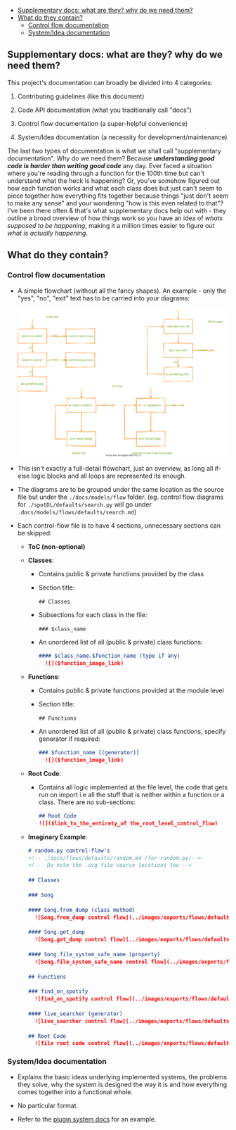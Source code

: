 <!-- mdformat-toc start --slug=github --maxlevel=6 --minlevel=1 -->

- [Supplementary docs: what are they? why do we need them?](#supplementary-docs-what-are-they-why-do-we-need-them)
- [What do they contain?](#what-do-they-contain)
  - [Control flow documentation](#control-flow-documentation)
  - [System/Idea documentation](#systemidea-documentation)

<!-- mdformat-toc end -->

## Supplementary docs: what are they? why do we need them?<a name="supplementary-docs-what-are-they-why-do-we-need-them"></a>

This project's documentation can broadly be divided into 4 categories:

1. Contributing guidelines (like this document)

2. Code API documentation (what you traditionally call "docs")

3. Control flow documentation (a super-helpful convenience)

4. System/Idea documentation (a necessity for development/maintenance)

The last two types of documentation is what we shall call "supplementary documentation".
Why do we need them? Because ***understanding good code is harder than writing good
code*** any day. Ever faced a situation where you're reading through a function for the
100th time but can't understand what the heck is happening? Or, you've somehow figured out
how each function works and what each class does but just can't seem to piece together how
everything fits together because things "just don't seem to make any sense" and your
wondering "how is this even related to that"? I've been there often & that's what
supplementary docs help out with - they outline a broad overview of how things work so you
have an idea of *whats supposed to be happening*, making it a million times easier to
figure out *what is actually happening*.

## What do they contain?<a name="what-do-they-contain"></a>

### Control flow documentation<a name="control-flow-documentation"></a>

- A simple flowchart (without all the fancy shapes). An example - only the "yes", "no",
  "exit" text has to be carried into your diagrams:

  ![simple flowchart examples](../images/exports/docs/supplementary-docs/supplementary-docs.svg)

- This isn't exactly a full-detail flowchart, just an overview, as long all if-else logic
  blocks and all loops are represented its enough.

- The diagrams are to be grouped under the same location as the source file but under the
  `./docs/models/flow` folder. (eg. control flow diagrams for
  `./spotDL/defaults/search.py` will go under `.docs/models/flows/defaults/search.md`)

- Each control-flow file is to have 4 sections, unnecessary sections can be skipped:

  - __ToC (non-optional)__

  - __Classes__:

    - Contains public & private functions provided by the class

    - Section title:

      `## Classes`

    - Subsections for each class in the file:

      `### $class_name`

    - An unordered list of all (public & private) class functions:

      ```markdown
      #### $class_name.$function_name (type if any)
        ![]($function_image_link)
      ```

  - __Functions__:

    - Contains public & private functions provided at the module level

    - Section title:

      `## Functions`

    - An unordered list of all (public & private) class functions, specify generator if
      required:

      ```markdown
      ### $function_name [(generator)]
        ![]($function_image_link)
      ```

  - __Root Code__:

    - Contains all logic implemented at the file level, the code that gets run on import
      i.e all the stuff that is neither within a function or a class. There are no
      sub-sections:

      ```markdown
      ## Root Code
      ![]($link_to_the_entirety_of the_root_level_control_flow)
      ```

  - __Imaginary Example__:

    ```markdown
    # random.py control-flow's
    <!-- ./docs/flows/defaults/random.md (for random.py)-->
    <!--  Do note the .svg file source locations too -->

    ## Classes

    ### Song

    #### Song.from_dump (class method)
      ![Song.from_dump control flow](../images/exports/flows/defaults/random/song/from_dump.svg)

    #### Song.get_dump
      ![Song.get_dump control flow](../images/exports/flows/defaults/random/song/get_dump.svg)

    #### Song.file_system_safe_name (property)
      ![Song.file_system_safe_name control flow](../images/exports/flows/defaults/random/song/file_system_safe_name.svg)

    ## Functions

    ### find_on_spotify
      ![find_on_spotify control flow](../images/exports/flows/defaults/random/find_on_spotify.svg)

    #### live_searcher (generator)
      ![live_searcher control flow](../images/exports/flows/defaults/random/live_searcher.svg)

    ## Root Code
      ![file root code control flow](../images/exports/flows/defaults/random/root_code.svg)
    ```

### System/Idea documentation<a name="systemidea-documentation"></a>

- Explains the basic ideas underlying implemented systems, the problems they solve, why
  the system is designed the way it is and how everything comes together into a functional
  whole.

- No particular format.

- Refer to the [plugin system docs](../models/.idea/plugin-system.md) for an example.
